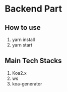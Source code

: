 # Backend Part

## How to use
1. yarn install
2. yarn start

## Main Tech Stacks
1. Koa2.x
2. ws
3. koa-generator

